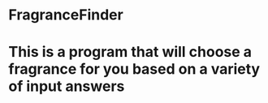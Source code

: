 # FragranceFinder
# This is a program that will choose a fragrance for you based on a variety of input answers